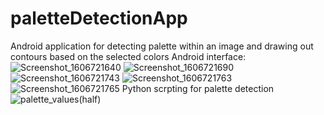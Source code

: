 # paletteDetectionApp
Android application for detecting palette within an image and drawing out contours based on the selected colors
Android interface:
![Screenshot_1606721640](https://user-images.githubusercontent.com/54413952/110193715-34bd0c00-7dfb-11eb-91fc-c791a13f5af0.png)
![Screenshot_1606721690](https://user-images.githubusercontent.com/54413952/110193718-3daddd80-7dfb-11eb-8cdf-3f0f6929eb28.png)
![Screenshot_1606721743](https://user-images.githubusercontent.com/54413952/110193719-43a3be80-7dfb-11eb-8f04-a1b1a6ccbecd.png)
![Screenshot_1606721763](https://user-images.githubusercontent.com/54413952/110193720-44d4eb80-7dfb-11eb-86c1-76a56cc8e6ff.png)
![Screenshot_1606721765](https://user-images.githubusercontent.com/54413952/110193722-47cfdc00-7dfb-11eb-9604-2d25136316e6.png)
Python scrpting for palette detection
![palette_values(half)](https://user-images.githubusercontent.com/54413952/110193725-4c949000-7dfb-11eb-9bff-08fbd0974fd4.png)
